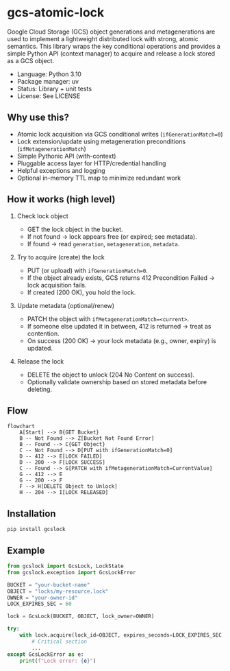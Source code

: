 # gcs-atomic-lock

Google Cloud Storage (GCS) object generations and metagenerations are used to implement a lightweight distributed lock with strong, atomic semantics. This library wraps the key conditional operations and provides a simple Python API (context manager) to acquire and release a lock stored as a GCS object.

- Language: Python 3.10
- Package manager: uv
- Status: Library + unit tests
- License: See LICENSE

## Why use this?

- Atomic lock acquisition via GCS conditional writes (`ifGenerationMatch=0`)
- Lock extension/update using metageneration preconditions (`ifMetagenerationMatch`)
- Simple Pythonic API (with-context)
- Pluggable access layer for HTTP/credential handling
- Helpful exceptions and logging
- Optional in-memory TTL map to minimize redundant work

## How it works (high level)

1. Check lock object
   - GET the lock object in the bucket.
   - If not found → lock appears free (or expired; see metadata).
   - If found → read `generation`, `metageneration`, `metadata`.

2. Try to acquire (create) the lock
   - PUT (or upload) with `ifGenerationMatch=0`.
   - If the object already exists, GCS returns 412 Precondition Failed → lock acquisition fails.
   - If created (200 OK), you hold the lock.

3. Update metadata (optional/renew)
   - PATCH the object with `ifMetagenerationMatch=<current>`.
   - If someone else updated it in between, 412 is returned → treat as contention.
   - On success (200 OK) → your lock metadata (e.g., owner, expiry) is updated.

4. Release the lock
   - DELETE the object to unlock (204 No Content on success).
   - Optionally validate ownership based on stored metadata before deleting.

## Flow
```mermaid 
flowchart
    A[Start] --> B{GET Bucket} 
    B -- Not Found --> Z[Bucket Not Found Error] 
    B -- Found --> C{GET Object} 
    C -- Not Found --> D[PUT with ifGenerationMatch=0] 
    D -- 412 --> E[LOCK FAILED] 
    D -- 200 --> F[LOCK SUCCESS] 
    C -- Found --> G[PATCH with ifMetagenerationMatch=CurrentValue] 
    G -- 412 --> E 
    G -- 200 --> F 
    F --> H[DELETE Object to Unlock] 
    H -- 204 --> I[LOCK RELEASED]
```

## Installation
```shell
pip install gcslock
```

## Example
```python
from gcslock import GcsLock, LockState
from gcslock.exception import GcsLockError

BUCKET = "your-bucket-name"
OBJECT = "locks/my-resource.lock"
OWNER = "your-owner-id"
LOCK_EXPIRES_SEC = 60

lock = GcsLock(BUCKET, OBJECT, lock_owner=OWNER)

try:
    with lock.acquire(lock_id=OBJECT, expires_seconds=LOCK_EXPIRES_SEC) as lock:
        # Critical section
        ...
except GcsLockError as e:
    print(f"Lock error: {e}")
```
